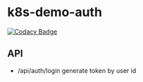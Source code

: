 # k8s-demo-auth

[![Codacy Badge](https://api.codacy.com/project/badge/Grade/a3bd7493e52b4c67ae1d4833a3367cd4)](https://app.codacy.com/app/dreambo8563/k8s-demo-auth?utm_source=github.com&utm_medium=referral&utm_content=dreambo8563/k8s-demo-auth&utm_campaign=Badge_Grade_Dashboard)

## API

- /api/auth/login generate token by user id
